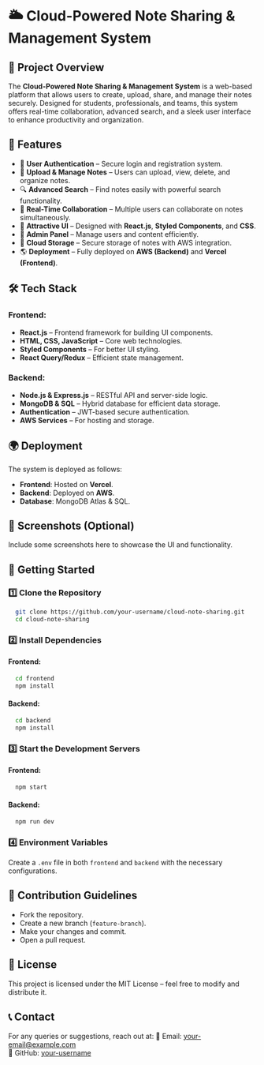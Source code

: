 # 🌥️ Cloud-Powered Note Sharing & Management System

## 📌 Project Overview
The **Cloud-Powered Note Sharing & Management System** is a web-based platform that allows users to create, upload, share, and manage their notes securely. Designed for students, professionals, and teams, this system offers real-time collaboration, advanced search, and a sleek user interface to enhance productivity and organization.

## 🚀 Features
- 🔐 **User Authentication** – Secure login and registration system.
- 📂 **Upload & Manage Notes** – Users can upload, view, delete, and organize notes.
- 🔍 **Advanced Search** – Find notes easily with powerful search functionality.
- 🤝 **Real-Time Collaboration** – Multiple users can collaborate on notes simultaneously.
- 🎨 **Attractive UI** – Designed with **React.js**, **Styled Components**, and **CSS**.
- 📜 **Admin Panel** – Manage users and content efficiently.
- 📡 **Cloud Storage** – Secure storage of notes with AWS integration.
- 🌎 **Deployment** – Fully deployed on **AWS (Backend)** and **Vercel (Frontend)**.

## 🛠️ Tech Stack
### **Frontend:**
- **React.js** – Frontend framework for building UI components.
- **HTML, CSS, JavaScript** – Core web technologies.
- **Styled Components** – For better UI styling.
- **React Query/Redux** – Efficient state management.

### **Backend:**
- **Node.js & Express.js** – RESTful API and server-side logic.
- **MongoDB & SQL** – Hybrid database for efficient data storage.
- **Authentication** – JWT-based secure authentication.
- **AWS Services** – For hosting and storage.

## 🌍 Deployment
The system is deployed as follows:
- **Frontend**: Hosted on **Vercel**.
- **Backend**: Deployed on **AWS**.
- **Database**: MongoDB Atlas & SQL.

## 📸 Screenshots (Optional)
Include some screenshots here to showcase the UI and functionality.

## 🏁 Getting Started
### **1️⃣ Clone the Repository**
```sh
  git clone https://github.com/your-username/cloud-note-sharing.git
  cd cloud-note-sharing
```
### **2️⃣ Install Dependencies**
#### Frontend:
```sh
  cd frontend
  npm install
```
#### Backend:
```sh
  cd backend
  npm install
```
### **3️⃣ Start the Development Servers**
#### Frontend:
```sh
  npm start
```
#### Backend:
```sh
  npm run dev
```
### **4️⃣ Environment Variables**
Create a `.env` file in both `frontend` and `backend` with the necessary configurations.

## 🤝 Contribution Guidelines
- Fork the repository.
- Create a new branch (`feature-branch`).
- Make your changes and commit.
- Open a pull request.

## 📜 License
This project is licensed under the MIT License – feel free to modify and distribute it.

## 📞 Contact
For any queries or suggestions, reach out at:
📧 Email: your-email@example.com  
🐙 GitHub: [your-username](https://github.com/your-username)

